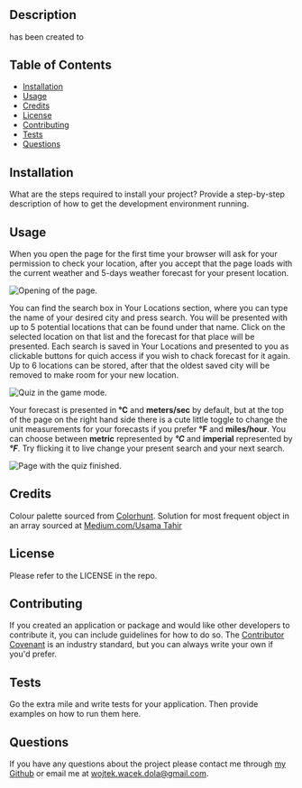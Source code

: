 <!-- a high-quality, professional README.md is generated with the title of my project and sections entitled Description, Table of Contents, Installation, Usage, License, Contributing, Tests, and Questions -->

# <Your-Project-Title>

## Description

<Your-Project-Title> has been created to <Project-Description>

## Table of Contents

- [Installation](#installation)
- [Usage](#usage)
- [Credits](#credits)
- [License](#license)
- [Contributing](#contributing)
- [Tests](#tests)
- [Questions](#questions)

## Installation

What are the steps required to install your project? Provide a step-by-step description of how to get the development environment running.

## Usage

When you open the page for the first time your browser will ask for your permission to check your location, after you accept that the page loads with the current weather and 5-days weather forecast for your present location.

![Opening of the page.](./assets/images/dashboard-1.png)

You can find the search box in Your Locations section, where you can type the name of your desired city and press search. You will be presented with up to 5 potential locations that can be found under that name. Click on the selected location on that list and the forecast for that place will be presented. Each search is saved in Your Locations and presented to you as clickable buttons for quich access if you wish to chack forecast for it again. Up to 6 locations can be stored, after that the oldest saved city will be removed to make room for your new location.

![Quiz in the game mode.](./assets/images/dashboard-2.png)

Your forecast is presented in **°C** and **meters/sec** by default, but at the top of the page on the right hand side there is a cute little toggle to change the unit measurements for your forecasts if you prefer **°F** and **miles/hour**. You can choose between **metric** represented by **_°C_** and **imperial** represented by **_°F_**. Try flicking it to live change your present search and your next search.

![Page with the quiz finished.](./assets/images/dashboard-3.png)

## Credits

Colour palette sourced from [Colorhunt](https://colorhunt.co/palette/6e3cbc7267cb98bae7b8e4f0).
Solution for most frequent object in an array sourced at [Medium.com/Usama Tahir](https://amjustsam.medium.com/how-to-find-most-frequent-item-of-an-array-12015df68c65)

## License

Please refer to the LICENSE in the repo.

## Contributing

If you created an application or package and would like other developers to contribute it, you can include guidelines for how to do so. The [Contributor Covenant](https://www.contributor-covenant.org/) is an industry standard, but you can always write your own if you'd prefer.

## Tests

Go the extra mile and write tests for your application. Then provide examples on how to run them here.

## Questions

If you have any questions about the project please contact me through [my Github]() or email me at [wojtek.wacek.dola@gmail.com](mailto:wojtek.wacek.dola@gmail.com).
